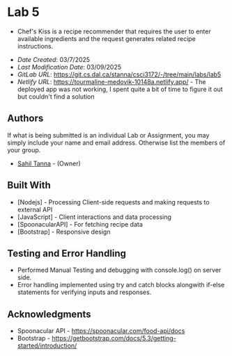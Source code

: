 # Lab 5

- Chef's Kiss is a recipe recommender that requires the user to enter available ingredients and the request generates related recipe instructions.

* *Date Created*: 03/7/2025
* *Last Modification Date*: 03/09/2025
* *GitLab URL*: <https://git.cs.dal.ca/stanna/csci3172/-/tree/main/labs/lab5>
* *Netlify URL*: <https://tourmaline-medovik-10148a.netlify.app/> - The deployed app was not working, I spent quite a bit of time to figure it out but couldn't find a solution


## Authors

If what is being submitted is an individual Lab or Assignment, you may simply include your name and email address. Otherwise list the members of your group.

* [Sahil Tanna](sahil@dal.ca) - (Owner)


## Built With

* [Nodejs] - Processing Client-side requests and making requests to external API
* [JavaScript] - Client interactions and data processing
* [SpoonacularAPI] - For fetching recipe data
* [Bootstrap] - Responsive design

## Testing and Error Handling

- Performed Manual Testing and debugging with console.log() on server side.
- Error handling implemented using try and catch blocks alongwith if-else statements for verifying inputs and responses.

## Acknowledgments

* Spoonacular API - <https://spoonacular.com/food-api/docs>
* Bootstrap - <https://getbootstrap.com/docs/5.3/getting-started/introduction/>
